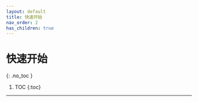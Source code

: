 ```yaml
---
layout: default
title: 快速开始
nav_order: 2
has_children: true
---
```


# 快速开始
{: .no_toc }

1. TOC
{:toc}
---
